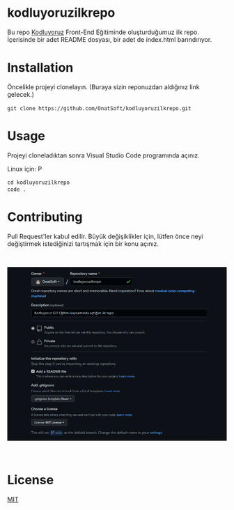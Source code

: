 # kodluyoruzilkrepo 

Bu repo [Kodluyoruz](https://kodluyoruz.org) Front-End Eğitiminde oluşturduğumuz ilk repo. İçerisinde bir adet README dosyası, bir adet de index.html barındırıyor.

# Installation
Öncelikle projeyi clonelayın. (Buraya sizin reponuzdan aldığınız link gelecek.)

`git clone https://github.com/OnatSoft/kodluyoruzilkrepo.git`

# Usage
Projeyi cloneladıktan sonra Visual Studio Code programında açınız.

Linux için:
P
```
cd kodluyoruzilkrepo
code .
```

# Contributing
Pull Request'ler kabul edilir. Büyük değişiklikler için, lütfen önce neyi değiştirmek istediğinizi tartışmak için bir konu açınız.

<br>

![Github Repo](/img/kodluyoruzrepo1.png)

<br>

# License
[MIT](https://choosealicense.com/licenses/mit/)